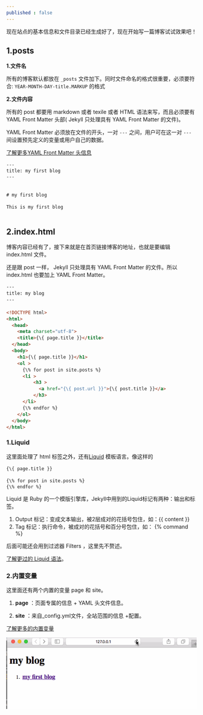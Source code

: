 ```yaml
---
published : false
---
```


现在站点的基本信息和文件目录已经生成好了，现在开始写一篇博客试试效果吧！


## 1.posts
**1.文件名**

所有的博客默认都放在 `_posts` 文件加下。同时文件命名的格式很重要，必须要符合: `YEAR-MONTH-DAY-title.MARKUP` 的格式

**2.文件内容**

所有的 post 都要用 markdown 或者 texile 或者 HTML 语法来写，而且必须要有 YAML Front Matter 头部( Jekyll 只处理具有 YAML Front Matter 的文件)。


YAML Front Matter 必须放在文件的开头，一对 `---` 之间，用户可在这一对  `---` 间设置预先定义的变量或用户自己的数据。

[了解更多YAML Front Matter 头信息](http://jekyll.com.cn/docs/frontmatter/)



```
---
title: my first blog
---


# my first blog

This is my first blog


```

## 2.index.html

博客内容已经有了，接下来就是在首页链接博客的地址，也就是要编辑 index.html 文件。

还是跟 post 一样， Jekyll 只处理具有 YAML Front Matter 的文件。所以 index.html 也要加上 YAML Front Matter。


```html
---
title: my blog
---

<!DOCTYPE html>
<html>
  <head>
    <meta charset="utf-8">
    <title>{\{ page.title }}</title>
  </head>
  <body>
    <h1>{\{ page.title }}</h1>
    <ol >
      {\% for post in site.posts %}
      <li >
          <h3 >
            <a href="{\{ post.url }}">{\{ post.title }}</a>
          </h3>
      </li>
      {\% endfor %}
    </ol>
  </body>
</html>

```



### 1.Liquid
这里面处理了 html 标签之外，还有[Liquid](https://github.com/Shopify/liquid/wiki) 模板语言。像这样的

```
{\{ page.title }}

{\% for post in site.posts %}
{\% endfor %}
```

Liquid 是 Ruby 的一个模版引擎库，Jekyll中用到的Liquid标记有两种：输出和标签。

1. Output 标记：变成文本输出，被2层成对的花括号包住，如：\{\{ content \}\}
2. Tag 标记：执行命令，被成对的花括号和百分号包住，如： {\% command %}

后面可能还会用到过滤器 Filters ，这里先不赘述。

[了解更过的 Liquid 语法](https://liquid.bootcss.com)。


### 2.内置变量
这里面还有两个内置的变量 page 和 site。

1. **page** ：页面专属的信息 + YAML 头文件信息。

2. **site** ：来自_config.yml文件，全站范围的信息 +配置。


[了解更多的内置变量](http://jekyll.com.cn/docs/variables/)

![jekyll-2](https://raw.githubusercontent.com/DullDevil/pics/master/jekyll/jekyll-2.gif)
